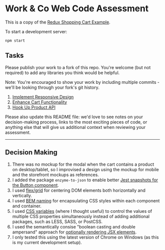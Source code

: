 # Work & Co Web Code Assessment

This is a copy of the [Redux Shopping Cart Example](https://github.com/reactjs/redux/tree/master/examples/shopping-cart).

To start a development server:

```
npm start
```

## Tasks

Please publish your work to a fork of this repo. You're welcome (but not required) to add any libraries you think would be helpful.

Note: You're encouraged to show your work by including multiple commits - we'll be looking through your fork's git history.

1. [Implement Responsive Design](/tasks/01-responsive-design.md)
2. [Enhance Cart Functionality](/tasks/02-cart-enhancements.md)
3. [Hook Up Product API](/tasks/03-product-api.md)

Please also update this README file: we'd love to see notes on your decision-making process, links to the most exciting pieces of code, or anything else that will give us additional context when reviewing your assessment.

-----

## Decision Making

1. There was no mockup for the modal when the cart contains a product on desktop/tablet, so I improvised a design using the mockup for mobile and the storefront mockups as references.
2. I added the package `enzyme-to-json` to enable better [Jest snapshots for the Button component](/src/components/__snapshots__/Button.spec.js.snap).
3. I used [flex/grid](/src/containers/CartContainer.css#L15,L21) for centering DOM elements both horizontally and vertically.
4. I used [BEM naming](/src/components/Cart.css) for encapsulating CSS styles within each component and container.
5. I used [CSS variables](/src/containers/CartContainer.css#L37,L46) (where I thought useful) to control the values of multiple CSS properties simultaneously instead of adding additional packages, such as LESS, SASS, or PostCSS.
6. I used the semantically consise "boolean casting and double ampersand" approach for [optionally rendering JSX elements](/src/components/ProductItem.js#L27,L50).
7. I only tested this using the latest version of Chrome on Windows (as this is my current development setup).

